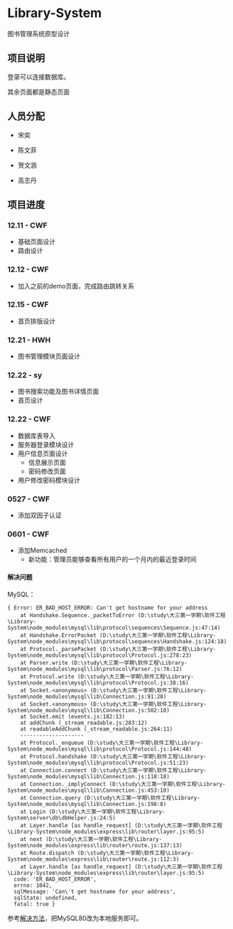 # Library-System
图书管理系统原型设计

## 项目说明

登录可以连接数据库。

其余页面都是静态页面

## 人员分配

- 宋奕

- 陈文菲

- 贺文涵

- 高志丹

## 项目进度

### 12.11 - CWF

- 基础页面设计
- 路由设计

### 12.12 - CWF

- 加入之前的demo页面，完成路由跳转关系

### 12.15 - CWF

- 首页排版设计

### 12.21 - HWH

- 图书管理模块页面设计

### 12.22 - sy

- 图书搜索功能及图书详情页面
- 首页设计

### 12.22 - CWF

- 数据库表导入
- 服务器登录模块设计
- 用户信息页面设计
    + 信息展示页面
    + 密码修改页面
- 用户修改密码模块设计

### 0527 - CWF
- 添加双因子认证

### 0601 - CWF
- 添加Memcached
    + 新功能：管理员能够查看所有用户的一个月内的最近登录时间

#### 解决问题

MySQL：
```
{ Error: ER_BAD_HOST_ERROR: Can't get hostname for your address
    at Handshake.Sequence._packetToError (D:\study\大三第一学期\软件工程\Library-System\node_modules\mysql\lib\protocol\sequences\Sequence.js:47:14)
    at Handshake.ErrorPacket (D:\study\大三第一学期\软件工程\Library-System\node_modules\mysql\lib\protocol\sequences\Handshake.js:124:18)
    at Protocol._parsePacket (D:\study\大三第一学期\软件工程\Library-System\node_modules\mysql\lib\protocol\Protocol.js:278:23)
    at Parser.write (D:\study\大三第一学期\软件工程\Library-System\node_modules\mysql\lib\protocol\Parser.js:76:12)
    at Protocol.write (D:\study\大三第一学期\软件工程\Library-System\node_modules\mysql\lib\protocol\Protocol.js:38:16)
    at Socket.<anonymous> (D:\study\大三第一学期\软件工程\Library-System\node_modules\mysql\lib\Connection.js:91:28)
    at Socket.<anonymous> (D:\study\大三第一学期\软件工程\Library-System\node_modules\mysql\lib\Connection.js:502:10)
    at Socket.emit (events.js:182:13)
    at addChunk (_stream_readable.js:283:12)
    at readableAddChunk (_stream_readable.js:264:11)
    --------------------
    at Protocol._enqueue (D:\study\大三第一学期\软件工程\Library-System\node_modules\mysql\lib\protocol\Protocol.js:144:48)
    at Protocol.handshake (D:\study\大三第一学期\软件工程\Library-System\node_modules\mysql\lib\protocol\Protocol.js:51:23)
    at Connection.connect (D:\study\大三第一学期\软件工程\Library-System\node_modules\mysql\lib\Connection.js:118:18)
    at Connection._implyConnect (D:\study\大三第一学期\软件工程\Library-System\node_modules\mysql\lib\Connection.js:453:10)
    at Connection.query (D:\study\大三第一学期\软件工程\Library-System\node_modules\mysql\lib\Connection.js:198:8)
    at Login (D:\study\大三第一学期\软件工程\Library-System\server\db\dbHelper.js:24:5)
    at Layer.handle [as handle_request] (D:\study\大三第一学期\软件工程\Library-System\node_modules\express\lib\router\layer.js:95:5)
    at next (D:\study\大三第一学期\软件工程\Library-System\node_modules\express\lib\router\route.js:137:13)
    at Route.dispatch (D:\study\大三第一学期\软件工程\Library-System\node_modules\express\lib\router\route.js:112:3)
    at Layer.handle [as handle_request] (D:\study\大三第一学期\软件工程\Library-System\node_modules\express\lib\router\layer.js:95:5)
  code: 'ER_BAD_HOST_ERROR',
  errno: 1042,
  sqlMessage: 'Can\'t get hostname for your address',
  sqlState: undefined,
  fatal: true }
```

参考[解决方法](https://blog.csdn.net/zzti_erlie/article/details/53227343)，把MySQL80改为本地服务即可。

